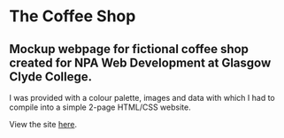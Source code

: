 <h1>The Coffee Shop</h1>
<h2>Mockup webpage for fictional coffee shop created for NPA Web Development at Glasgow Clyde College.</h2>

<p>I was provided with a colour palette, images and data with which I had to compile into a simple 2-page HTML/CSS website.</p>

<p>View the site <a href="https://km-the-coffee-shop.netlify.app/">here</a>.</p>
